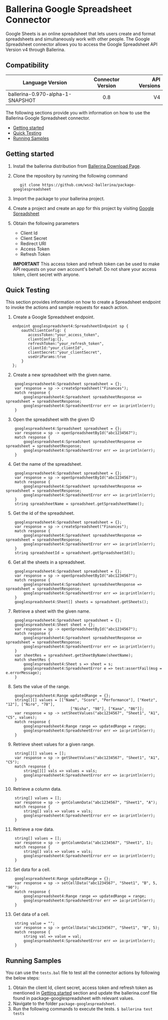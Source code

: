 # Ballerina Google Spreadsheet Connector

Google Sheets is an online spreadsheet that lets users create and format
spreadsheets and simultaneously work with other people. The Google Spreadsheet connector allows you to access the Google Spreadsheet API Version v4 through Ballerina.


## Compatibility
| Language Version        | Connector Version          | API Versions  |
| ------------- |:-------------:| -----:|
| ballerina-0.970-alpha-1-SNAPSHOT    | 0.8 | V4  |

The following sections provide you with information on how to use the Ballerina Google Spreadsheet connector.

- [Getting started](#getting-started)
- [Quick Testing](#quick-testing)
- [Running Samples](#running-samples)

## Getting started

1. Install the ballerina distribution from [Ballerina Download Page](https://ballerinalang.org/downloads/).
2. Clone the repository by running the following command
    ```
       git clone https://github.com/wso2-ballerina/package-googlespreadsheet
    ```
3. Import the package to your ballerina project.
4. Create a project and create an app for this project by visiting [Google Spreadsheet](https://console.developers.google.com/)
5. Obtain the following parameters
    * Client Id
    * Client Secret
    * Redirect URI
    * Access Token
    * Refresh Token

    **IMPORTANT** This access token and refresh token can be used to make API requests on your own
    account's behalf. Do not share your access token, client  secret with anyone.


## Quick Testing
This section provides information on how to create a Spreadsheet endpoint to invoke the actions and sample requests for eaach action.

1. Create a Google Spreadsheet endpoint.

```ballerina
   endpoint googlespreadsheet4:SpreadsheetEndpoint sp {
       oauthClientConfig: {
          accessToken:"your_access_token",
          clientConfig:{},
          refreshToken:"your_refresh_token",
          clientId:"your_clientId",
          clientSecret:"your_clientSecret",
          useUriParams:true
       }
   };
```

2. Create a new spreadsheet with the given name.

```ballerina
    googlespreadsheet4:Spreadsheet spreadsheet = {};
    var response = sp -> createSpreadsheet("Finances");
    match response {
        googlespreadsheet4:Spreadsheet spreadsheetResponse => spreadsheet = spreadsheetResponse;
        googlespreadsheet4:SpreadsheetError err => io:println(err);
    }
```

3. Open the spreadsheet with the given ID

```ballerina
    googlespreadsheet4:Spreadsheet spreadsheet = {};
    var response = sp -> openSpreadsheetById("abc1234567");
    match response {
        googlespreadsheet4:Spreadsheet spreadsheetResponse => spreadsheet = spreadsheetResponse;
        googlespreadsheet4:SpreadsheetError err => io:println(err);
    }
```

4. Get the name of the spreadsheet.

```ballerina
    googlespreadsheet4:Spreadsheet spreadsheet = {};
    var response = sp -> openSpreadsheetById("abc1234567");
    match response {
        googlespreadsheet4:Spreadsheet spreadsheetResponse => spreadsheet = spreadsheetResponse;
        googlespreadsheet4:SpreadsheetError err => io:println(err);
    }
    string spreadsheetName = spreadsheet.getSpreadsheetName();
```

5. Get the id of the spreadsheet.

```ballerina
    googlespreadsheet4:Spreadsheet spreadsheet = {};
    var response = sp -> createSpreadsheet("Finances");
    match response {
        googlespreadsheet4:Spreadsheet spreadsheetResponse => spreadsheet = spreadsheetResponse;
        googlespreadsheet4:SpreadsheetError err => io:println(err);
    }
    string spreadsheetId = spreadsheet.getSpreadsheetId();
```

6. Get all the sheets in a spreadsheet.

```ballerina
    googlespreadsheet4:Spreadsheet spreadsheet = {};
    var response = sp -> openSpreadsheetById("abc1234567");
    match response {
        googlespreadsheet4:Spreadsheet spreadsheetResponse => spreadsheet = spreadsheetResponse;
        googlespreadsheet4:SpreadsheetError err => io:println(err);
    }
    googlespreadsheet4:Sheet[] sheets = spreadsheet.getSheets();
```

7. Retrieve a sheet with the given name.

```ballerina
    googlespreadsheet4:Spreadsheet spreadsheet = {};
    googlespreadsheet4:Sheet sheet = {};
    var response = sp -> openSpreadsheetById("abc1234567");
    match response {
        googlespreadsheet4:Spreadsheet spreadsheetResponse => spreadsheet = spreadsheetResponse;
        googlespreadsheet4:SpreadsheetError err => io:println(err);
    }
    var sheetRes = spreadsheet.getSheetByName(sheetName);
    match sheetRes {
        googlespreadsheet4:Sheet s => sheet = s;
        googlespreadsheet4:SpreadsheetError e => test:assertFail(msg = e.errorMessage);
    }
```

8. Sets the value of the range.

```ballerina
    googlespreadsheet4:Range updatedRange = {};
    string[][] values = [["Name", "Score", "Performance"], ["Keetz", "12"], ["Niro", "78"],
                             ["Nisha", "98"], ["Kana", "86"]];
    var response = sp -> setSheetValues("abc1234567", "Sheet1", "A1", "C5", values);
    match response {
        googlespreadsheet4:Range range => updatedRange = range;
        googlespreadsheet4:SpreadsheetError err => io:println(err);
    }
```

9. Retrieve sheet values for a given range.

```ballerina
    string[][] values = [];
    var response = sp -> getSheetValues("abc1234567", "Sheet1", "A1", "C5");
    match response {
        string[][] vals => values = vals;
        googlespreadsheet4:SpreadsheetError err => io:println(err);
    }
```

10. Retrieve a column data.

```ballerina
    string[] values = [];
    var response = sp -> getColumnData("abc1234567", "Sheet1", "A");
    match response {
        string[] vals => values = vals;
        googlespreadsheet4:SpreadsheetError err => io:println(err);
    }
```

11. Retrieve a row data.

```ballerina
    string[] values = [];
    var response = sp -> getColumnData("abc1234567", "Sheet1", 1);
    match response {
        string[] vals => values = vals;
        googlespreadsheet4:SpreadsheetError err => io:println(err);
    }
```

12. Set data for a cell.

```ballerina
    googlespreadsheet4:Range updatedRange = {};
    var response = sp -> setCellData("abc1234567", "Sheet1", "B", 5, "90");
    match response {
        googlespreadsheet4:Range range => updatedRange = range;
        googlespreadsheet4:SpreadsheetError err => io:println(err);
    }
```

13. Get data of a cell.

```ballerina
    string value = "";
    var response = sp -> getCellData("abc1234567", "Sheet1", "B", 5);
    match response {
        string val => value = val;
        googlespreadsheet4:SpreadsheetError err => io:println(err);
    }
```

## Running Samples
You can use the `tests.bal` file to test all the connector actions by following the below steps:
1. Obtain the client Id, client secret, access token and refresh token as mentioned in [Getting started](#getting-started) section and update the ballerina.conf file found in package-googlespreadsheet with relevant values.
2. Navigate to the folder `package-googlespreadsheet`.
3. Run the following commands to execute the tests.
    ```$ ballerina test tests```